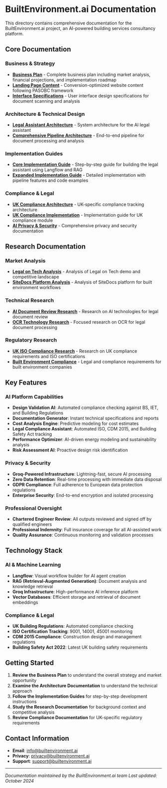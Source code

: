 # BuiltEnvironment.ai Documentation

This directory contains comprehensive documentation for the BuiltEnvironment.ai project, an AI-powered building services consultancy platform.

## Core Documentation

### Business & Strategy
- [**Business Plan**](business-plan.md) - Complete business plan including market analysis, financial projections, and implementation roadmap
- [**Landing Page Content**](landing-page-content.md) - Conversion-optimized website content following PASOBC framework
- [**Interface Specifications**](interface-specifications.md) - User interface design specifications for document scanning and analysis

### Architecture & Technical Design
- [**Legal Assistant Architecture**](architecture/legal-assistant-architecture.md) - System architecture for the AI legal assistant
- [**Comprehensive Pipeline Architecture**](architecture/comprehensive-pipeline-architecture.md) - End-to-end pipeline for document processing and analysis

### Implementation Guides
- [**Core Implementation Guide**](implementation/implementation-guide.md) - Step-by-step guide for building the legal assistant using Langflow and RAG
- [**Expanded Implementation Guide**](implementation/expanded-implementation-guide.md) - Detailed implementation with pipeline features and code examples

### Compliance & Legal
- [**UK Compliance Architecture**](compliance/uk-compliance-architecture.md) - UK-specific compliance tracking architecture
- [**UK Compliance Implementation**](compliance/uk-compliance-implementation-guide.md) - Implementation guide for UK compliance module
- [**AI Privacy & Security**](ai-privacy-security.md) - Comprehensive privacy and security documentation

## Research Documentation

### Market Analysis
- [**Legal on Tech Analysis**](research/legal-on-tech-analysis.md) - Analysis of Legal on Tech demo and competitive landscape
- [**SiteDocs Platform Analysis**](research/sitedocs-analysis.md) - Analysis of SiteDocs platform for built environment workflows

### Technical Research
- [**AI Document Review Research**](research/ai-document-review-research.md) - Research on AI technologies for legal document review
- [**OCR Technology Research**](research/ocr-technology-research.md) - Focused research on OCR for legal document processing

### Regulatory Research
- [**UK ISO Compliance Research**](research/uk-iso-compliance-research.md) - Research on UK compliance requirements and ISO certifications
- [**Built Environment Compliance**](research/built-environment-compliance.md) - Legal and compliance requirements for built environment companies

## Key Features

### AI Platform Capabilities
- **Design Validation AI**: Automated compliance checking against BS, IET, and Building Regulations
- **Documentation Generator**: Instant technical specifications and reports
- **Cost Analysis Engine**: Predictive modeling for cost estimates
- **Legal Compliance Assistant**: Automated ISO, CDM 2015, and Building Safety Act tracking
- **Performance Optimizer**: AI-driven energy modeling and sustainability analysis
- **Risk Assessment AI**: Proactive design risk identification

### Privacy & Security
- **Groq-Powered Infrastructure**: Lightning-fast, secure AI processing
- **Zero Data Retention**: Real-time processing with immediate data disposal
- **GDPR Compliance**: Full adherence to European data protection regulations
- **Enterprise Security**: End-to-end encryption and isolated processing

### Professional Oversight
- **Chartered Engineer Review**: All outputs reviewed and signed off by qualified engineers
- **Professional Indemnity**: Full insurance coverage for all AI-assisted work
- **Quality Assurance**: Continuous monitoring and validation processes

## Technology Stack

### AI & Machine Learning
- **Langflow**: Visual workflow builder for AI agent creation
- **RAG (Retrieval-Augmented Generation)**: Document analysis and knowledge retrieval
- **Groq Infrastructure**: High-performance AI inference platform
- **Vector Databases**: Efficient storage and retrieval of document embeddings

### Compliance & Legal
- **UK Building Regulations**: Automated compliance checking
- **ISO Certification Tracking**: 9001, 14001, 45001 monitoring
- **CDM 2015 Compliance**: Construction design and management regulations
- **Building Safety Act 2022**: Latest UK building safety requirements

## Getting Started

1. **Review the Business Plan** to understand the overall strategy and market opportunity
2. **Examine the Architecture Documentation** to understand the technical approach
3. **Follow the Implementation Guides** for step-by-step development instructions
4. **Study the Research Documentation** for background context and competitive analysis
5. **Review Compliance Documentation** for UK-specific regulatory requirements

## Contact Information

- **Email**: info@builtenvironment.ai
- **Privacy**: privacy@builtenvironment.ai
- **Support**: support@builtenvironment.ai

---

*Documentation maintained by the BuiltEnvironment.ai team*
*Last updated: October 2024*
